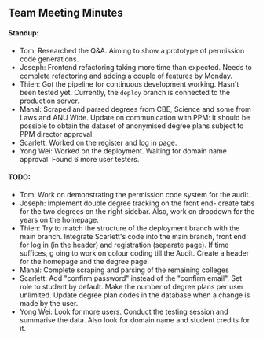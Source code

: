 ## Team Meeting Minutes

#### Standup:
* Tom: Researched the Q&A. Aiming to show a prototype of permission code generations.
* Joseph: Frontend refactoring taking more time than expected. Needs to complete  refactoring and adding a couple of features by Monday. 
* Thien: Got the pipeline for continuous development working. Hasn't been tested yet. Currently, the `deploy` branch is connected to the production server. 
* Manal: Scraped and parsed degrees from CBE, Science and some from Laws and ANU Wide. Update on communication with PPM: it should be possible to obtain the dataset of anonymised degree plans subject to PPM director approval.
* Scarlett: Worked on the register and log in page.
* Yong Wei: Worked on the deployment. Waiting for domain name approval. Found 6 more user testers.


#### TODO:
* Tom: Work on demonstrating the permission code system for the audit.
* Joseph: Implement double degree tracking on the front end- create tabs for the two degrees on the right sidebar. Also, work on dropdown for the years on the homepage. 
* Thien: Try to match the structure of the deployment branch with the main branch. Integrate Scarlett's code into the main branch, front end for log in (in the header) and registration (separate page). If time suffices, g oing to work on colour coding till the Audit. Create a header for the homepage and the degree page.
* Manal: Complete scraping and parsing of the remaining colleges
* Scarlett: Add "confirm password" instead of the "confirm email". Set role to student by default. Make the number of degree plans per user unlimited. Update degree plan codes in the database when a change is made by the user.
* Yong Wei: Look for more users. Conduct the testing session and summarise the data. Also look for domain name and student credits for it.

